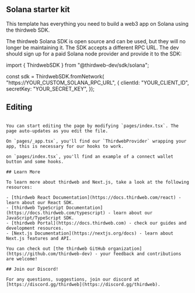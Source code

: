 ## Solana starter kit

This template has everything you need to build a web3 app on Solana using the thirdweb SDK.

The thirdweb Solana SDK is open source and can be used, but they will no longer be maintaining it.
The SDK accepts a different RPC URL. The dev should sign up for a paid Solana node provider and provide it to the SDK:

import { ThirdwebSDK } from "@thirdweb-dev/sdk/solana";

const sdk = ThirdwebSDK.fromNetwork(
	"https://YOUR_CUSTOM_SOLANA_RPC_URL",
  {
    clientId: "YOUR_CLIENT_ID",
		secretKey: "YOUR_SECRET_KEY",
});

## Editing

```

You can start editing the page by modifying `pages/index.tsx`. The page auto-updates as you edit the file.

On `pages/_app.tsx`, you'll find our `ThirdwebProvider` wrapping your app, this is necessary for our hooks to work.

on `pages/index.tsx`, you'll find an example of a connect wallet button and some hooks.

## Learn More

To learn more about thirdweb and Next.js, take a look at the following resources:

- [thirdweb React Documentation](https://docs.thirdweb.com/react) - learn about our React SDK.
- [thirdweb TypeScript Documentation](https://docs.thirdweb.com/typescript) - learn about our JavaScript/TypeScript SDK.
- [thirdweb Portal](https://docs.thirdweb.com) - check our guides and development resources.
- [Next.js Documentation](https://nextjs.org/docs) - learn about Next.js features and API.

You can check out [the thirdweb GitHub organization](https://github.com/thirdweb-dev) - your feedback and contributions are welcome!

## Join our Discord!

For any questions, suggestions, join our discord at [https://discord.gg/thirdweb](https://discord.gg/thirdweb).
